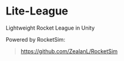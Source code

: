 # Lite-League
 Lightweight Rocket League in Unity
 
Powered by RocketSim:
> https://github.com/ZealanL/RocketSim
